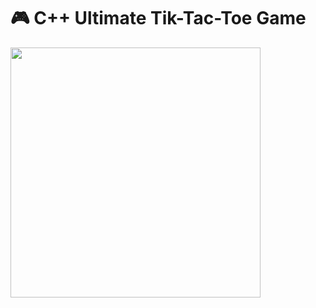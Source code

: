 # 🎮 C++ Ultimate Tik-Tac-Toe Game

<img src="https://user-images.githubusercontent.com/84426799/146494104-3fe4e1b8-1d9e-4a38-abaf-277ada2656e6.png" width="400" height="400" />
